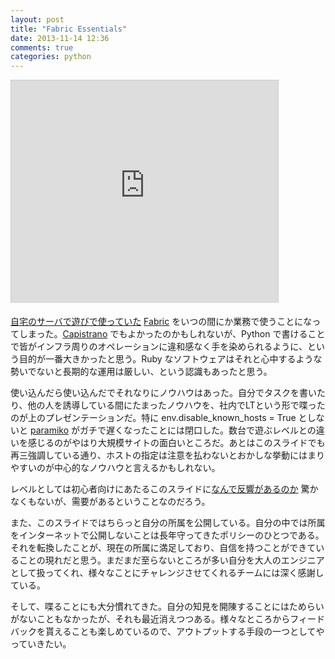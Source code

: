 ```yaml
---
layout: post
title: "Fabric Essentials"
date: 2013-11-14 12:36
comments: true
categories: python
---
```

<iframe src="http://www.slideshare.net/slideshow/embed_code/28142569" width="427" height="356" style="border:1px solid #CCC;border-width:1px 1px 0;margin-bottom:5px" allowfullscreen> </iframe> 

[自宅のサーバで遊びで使っていた](http://mumumu.github.io/blog/2013/05/09/fabric/) [Fabric](http://fabfile.org) をいつの間にか業務で使うことになってしまった。[Capistrano](https://github.com/capistrano/capistrano) でもよかったのかもしれないが、Python で書けることで皆がインフラ周りのオペレーションに違和感なく手を染められるように、という目的が一番大きかったと思う。Ruby なソフトウェアはそれと心中するような勢いでないと長期的な運用は厳しい、という認識もあったと思う。

使い込んだら使い込んだでそれなりにノウハウはあった。自分でタスクを書いたり、他の人を誘導している間にたまったノウハウを、社内でLTという形で喋ったのが上のプレゼンテーションだ。特に env.disable_known_hosts = True としないと [paramiko](http://www.lag.net/paramiko/) がガチで遅くなったことには閉口した。数台で遊ぶレベルとの違いを感じるのがやはり大規模サイトの面白いところだ。あとはこのスライドでも再三強調している通り、ホストの指定は注意を払わないとおかしな挙動にはまりやすいのが中心的なノウハウと言えるかもしれない。

レベルとしては初心者向けにあたるこのスライドに[なんで反響があるのか](http://b.hatena.ne.jp/entry/www.slideshare.net/mumumu/fabric-essentials-28142569) 驚かなくもないが、需要があるということなのだろう。
  
  
また、このスライドではちらっと自分の所属を公開している。自分の中では所属をインターネットで公開しないことは長年守ってきたポリシーのひとつである。それを転換したことが、現在の所属に満足しており、自信を持つことができていることの現れだと思う。まだまだ至らないところが多い自分を大人のエンジニアとして扱ってくれ、様々なことにチャレンジさせてくれるチームには深く感謝している。

そして、喋ることにも大分慣れてきた。自分の知見を開陳することにはためらいがないこともなかったが、それも最近消えつつある。様々なところからフィードバックを貰えることも楽しめているので、アウトプットする手段の一つとしてやっていきたい。
